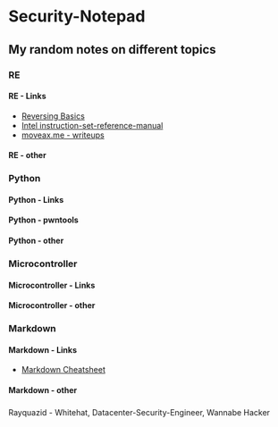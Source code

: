 # Security-Notepad
## My random notes on different topics
### **RE**
#### RE - Links
* [Reversing Basics](https://medium.com/bugbountywriteup/bolo-reverse-engineering-part-1-basic-programming-concepts-f88b233c63b7)
* [Intel instruction-set-reference-manual](https://www.intel.com/content/dam/www/public/us/en/documents/manuals/64-ia-32-architectures-software-developer-instruction-set-reference-manual-325383.pdf)
* [moveax.me - writeups](https://moveax.me/)
#### RE - other
### **Python**
#### Python - Links
#### Python - pwntools
#### Python - other
### **Microcontroller**
#### Microcontroller - Links
#### Microcontroller - other
### **Markdown**
#### Markdown - Links
* [Markdown Cheatsheet](https://github.com/adam-p/markdown-here/wiki/Markdown-Cheatsheet)
#### Markdown - other
###
#### 
#### 
Rayquazid - Whitehat, Datacenter-Security-Engineer, Wannabe Hacker
